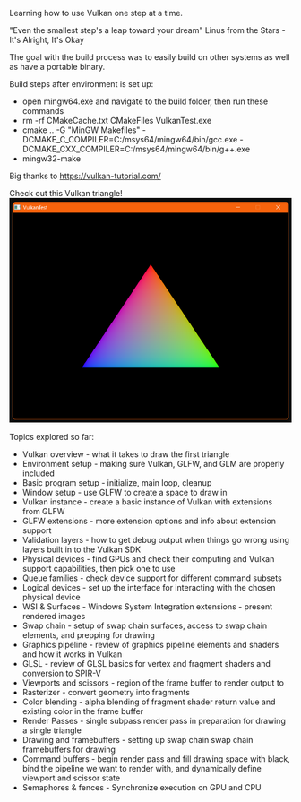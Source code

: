 Learning how to use Vulkan one step at a time.

"Even the smallest step's a leap toward your dream" Linus from the Stars - It's Alright, It's Okay

The goal with the build process was to easily build on other systems as well as have a portable binary.

Build steps after environment is set up:
- open mingw64.exe and navigate to the build folder, then run these commands
- rm -rf CMakeCache.txt CMakeFiles VulkanTest.exe
- cmake .. -G "MinGW Makefiles" -DCMAKE_C_COMPILER=C:/msys64/mingw64/bin/gcc.exe     -DCMAKE_CXX_COMPILER=C:/msys64/mingw64/bin/g++.exe
- mingw32-make

Big thanks to https://vulkan-tutorial.com/

Check out this Vulkan triangle!
![Image of a multi-colored triangle rendered by VulkanTest](FirstTriangle.png)


Topics explored so far:
- Vulkan overview - what it takes to draw the first triangle
- Environment setup - making sure Vulkan, GLFW, and GLM are properly included
- Basic program setup - initialize, main loop, cleanup
- Window setup - use GLFW to create a space to draw in
- Vulkan instance - create a basic instance of Vulkan with extensions from GLFW
- GLFW extensions - more extension options and info about extension support
- Validation layers - how to get debug output when things go wrong using layers built in to the Vulkan SDK
- Physical devices - find GPUs and check their computing and Vulkan support capabilities, then pick one to use
- Queue families - check device support for different command subsets
- Logical devices - set up the interface for interacting with the chosen physical device
- WSI & Surfaces - Windows System Integration extensions - present rendered images
- Swap chain - setup of swap chain surfaces, access to swap chain elements, and prepping for drawing
- Graphics pipeline - review of graphics pipeline elements and shaders and how it works in Vulkan
- GLSL - review of GLSL basics for vertex and fragment shaders and conversion to SPIR-V
- Viewports and scissors - region of the frame buffer to render output to
- Rasterizer - convert geometry into fragments
- Color blending - alpha blending of fragment shader return value and existing color in the frame buffer
- Render Passes - single subpass render pass in preparation for drawing a single triangle
- Drawing and framebuffers - setting up swap chain swap chain framebuffers for drawing
- Command buffers - begin render pass and fill drawing space with black, bind the pipeline we want to render with, and dynamically define viewport and scissor state
- Semaphores & fences - Synchronize execution on GPU and CPU

